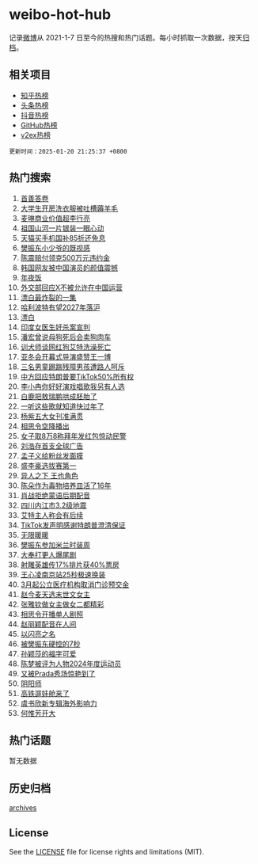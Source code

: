 # weibo-hot-hub

记录[微博](https://www.weibo.com)从 2021-1-7 日至今的热搜和热门话题。每小时抓取一次数据，按天[归档](archives)。

## 相关项目

- [知乎热榜](https://github.com/snaildev/zhihu-hot-hub)
- [头条热榜](https://github.com/snaildev/toutiao-hot-hub)
- [抖音热榜](https://github.com/snaildev/douyin-hot-hub)
- [GitHub热榜](https://github.com/snaildev/github-hot-hub)
- [v2ex热榜](https://github.com/snaildev/v2ex-hot-hub)


`更新时间：2025-01-20 21:25:37 +0800`

## 热门搜索

1. [首善答卷](https://m.weibo.cn/search?containerid=100103type%3D1%26t%3D10%26q%3D%23%E9%A6%96%E5%96%84%E7%AD%94%E5%8D%B7%23&stream_entry_id=51&isnewpage=1&extparam=seat%3D1%26stream_entry_id%3D51%26q%3D%2523%25E9%25A6%2596%25E5%2596%2584%25E7%25AD%2594%25E5%258D%25B7%2523%26dgr%3D0%26pos%3D0%26cate%3D10103%26c_type%3D51%26filter_type%3Drealtimehot%26display_time%3D1737379536%26pre_seqid%3D17373795364170116543927)
1. [大学生开房洗衣服被吐槽薅羊毛](https://m.weibo.cn/search?containerid=100103type%3D1%26t%3D10%26q%3D%23%E5%A4%A7%E5%AD%A6%E7%94%9F%E5%BC%80%E6%88%BF%E6%B4%97%E8%A1%A3%E6%9C%8D%E8%A2%AB%E5%90%90%E6%A7%BD%E8%96%85%E7%BE%8A%E6%AF%9B%23&stream_entry_id=31&isnewpage=1&extparam=seat%3D1%26stream_entry_id%3D31%26flag%3D2%26lcate%3D5001%26filter_type%3Drealtimehot%26c_type%3D31%26q%3D%2523%25E5%25A4%25A7%25E5%25AD%25A6%25E7%2594%259F%25E5%25BC%2580%25E6%2588%25BF%25E6%25B4%2597%25E8%25A1%25A3%25E6%259C%258D%25E8%25A2%25AB%25E5%2590%2590%25E6%25A7%25BD%25E8%2596%2585%25E7%25BE%258A%25E6%25AF%259B%2523%26band_rank%3D1%26cate%3D5001%26pos%3D0%26realpos%3D1%26dgr%3D0%26display_time%3D1737379536%26pre_seqid%3D17373795364170116543927)
1. [麦琳商业价值超李行亮](https://m.weibo.cn/search?containerid=100103type%3D1%26t%3D10%26q%3D%E9%BA%A6%E7%90%B3%E5%95%86%E4%B8%9A%E4%BB%B7%E5%80%BC%E8%B6%85%E6%9D%8E%E8%A1%8C%E4%BA%AE&stream_entry_id=31&isnewpage=1&extparam=seat%3D1%26stream_entry_id%3D31%26flag%3D1%26lcate%3D5001%26filter_type%3Drealtimehot%26c_type%3D31%26q%3D%25E9%25BA%25A6%25E7%2590%25B3%25E5%2595%2586%25E4%25B8%259A%25E4%25BB%25B7%25E5%2580%25BC%25E8%25B6%2585%25E6%259D%258E%25E8%25A1%258C%25E4%25BA%25AE%26band_rank%3D2%26cate%3D5001%26pos%3D1%26realpos%3D2%26dgr%3D0%26display_time%3D1737379536%26pre_seqid%3D17373795364170116543927)
1. [祖国山河一片银装一眼心动](https://m.weibo.cn/search?containerid=100103type%3D1%26t%3D10%26q%3D%23%E7%A5%96%E5%9B%BD%E5%B1%B1%E6%B2%B3%E4%B8%80%E7%89%87%E9%93%B6%E8%A3%85%E4%B8%80%E7%9C%BC%E5%BF%83%E5%8A%A8%23&stream_entry_id=31&isnewpage=1&extparam=seat%3D1%26stream_entry_id%3D31%26flag%3D0%26lcate%3D5001%26filter_type%3Drealtimehot%26c_type%3D31%26q%3D%2523%25E7%25A5%2596%25E5%259B%25BD%25E5%25B1%25B1%25E6%25B2%25B3%25E4%25B8%2580%25E7%2589%2587%25E9%2593%25B6%25E8%25A3%2585%25E4%25B8%2580%25E7%259C%25BC%25E5%25BF%2583%25E5%258A%25A8%2523%26band_rank%3D3%26cate%3D5001%26pos%3D2%26realpos%3D3%26dgr%3D0%26display_time%3D1737379536%26pre_seqid%3D17373795364170116543927)
1. [天猫买手机国补85折还免息](https://m.weibo.cn/search?containerid=100103type%3D1%26t%3D10%26q%3D%23%E5%A4%A9%E7%8C%AB%E4%B9%B0%E6%89%8B%E6%9C%BA%E5%9B%BD%E8%A1%A585%E6%8A%98%E8%BF%98%E5%85%8D%E6%81%AF%23&stream_entry_id=31&isnewpage=1&extparam=seat%3D1%26stream_entry_id%3D31%26lcate%3D5001%26is_ad_pos%3D1%26filter_type%3Drealtimehot%26adid%3D273248%26c_type%3D31%26q%3D%2523%25E5%25A4%25A9%25E7%258C%25AB%25E4%25B9%25B0%25E6%2589%258B%25E6%259C%25BA%25E5%259B%25BD%25E8%25A1%25A585%25E6%258A%2598%25E8%25BF%2598%25E5%2585%258D%25E6%2581%25AF%2523%26band_rank%3D4%26pos%3D3%26cate%3D5001%26dgr%3D0%26topic_ad%3D1%26display_time%3D1737379536%26pre_seqid%3D17373795364170116543927)
1. [樊振东小少爷的既视感](https://m.weibo.cn/search?containerid=100103type%3D1%26t%3D10%26q%3D%E6%A8%8A%E6%8C%AF%E4%B8%9C%E5%B0%8F%E5%B0%91%E7%88%B7%E7%9A%84%E6%97%A2%E8%A7%86%E6%84%9F&stream_entry_id=31&isnewpage=1&extparam=seat%3D1%26stream_entry_id%3D31%26flag%3D1%26lcate%3D5001%26filter_type%3Drealtimehot%26c_type%3D31%26q%3D%25E6%25A8%258A%25E6%258C%25AF%25E4%25B8%259C%25E5%25B0%258F%25E5%25B0%2591%25E7%2588%25B7%25E7%259A%2584%25E6%2597%25A2%25E8%25A7%2586%25E6%2584%259F%26band_rank%3D4%26cate%3D5001%26pos%3D4%26realpos%3D4%26dgr%3D0%26display_time%3D1737379536%26pre_seqid%3D17373795364170116543927)
1. [陈震赔付领克500万元违约金](https://m.weibo.cn/search?containerid=100103type%3D1%26t%3D10%26q%3D%23%E9%99%88%E9%9C%87%E8%B5%94%E4%BB%98%E9%A2%86%E5%85%8B500%E4%B8%87%E5%85%83%E8%BF%9D%E7%BA%A6%E9%87%91%23&stream_entry_id=31&isnewpage=1&extparam=seat%3D1%26stream_entry_id%3D31%26flag%3D0%26lcate%3D5001%26filter_type%3Drealtimehot%26c_type%3D31%26q%3D%2523%25E9%2599%2588%25E9%259C%2587%25E8%25B5%2594%25E4%25BB%2598%25E9%25A2%2586%25E5%2585%258B500%25E4%25B8%2587%25E5%2585%2583%25E8%25BF%259D%25E7%25BA%25A6%25E9%2587%2591%2523%26band_rank%3D5%26cate%3D5001%26pos%3D5%26realpos%3D5%26dgr%3D0%26display_time%3D1737379536%26pre_seqid%3D17373795364170116543927)
1. [韩国网友被中国演员的颜值震撼](https://m.weibo.cn/search?containerid=100103type%3D1%26t%3D10%26q%3D%E9%9F%A9%E5%9B%BD%E7%BD%91%E5%8F%8B%E8%A2%AB%E4%B8%AD%E5%9B%BD%E6%BC%94%E5%91%98%E7%9A%84%E9%A2%9C%E5%80%BC%E9%9C%87%E6%92%BC&stream_entry_id=31&isnewpage=1&extparam=seat%3D1%26stream_entry_id%3D31%26flag%3D2%26lcate%3D5001%26filter_type%3Drealtimehot%26c_type%3D31%26q%3D%25E9%259F%25A9%25E5%259B%25BD%25E7%25BD%2591%25E5%258F%258B%25E8%25A2%25AB%25E4%25B8%25AD%25E5%259B%25BD%25E6%25BC%2594%25E5%2591%2598%25E7%259A%2584%25E9%25A2%259C%25E5%2580%25BC%25E9%259C%2587%25E6%2592%25BC%26band_rank%3D6%26cate%3D5001%26pos%3D6%26realpos%3D6%26dgr%3D0%26display_time%3D1737379536%26pre_seqid%3D17373795364170116543927)
1. [年夜饭](https://m.weibo.cn/search?containerid=100103type%3D1%26t%3D10%26q%3D%23%E5%B9%B4%E5%A4%9C%E9%A5%AD%23&stream_entry_id=31&isnewpage=1&extparam=seat%3D1%26stream_entry_id%3D31%26lcate%3D5001%26is_ad_pos%3D1%26filter_type%3Drealtimehot%26adid%3D273047%26c_type%3D31%26q%3D%2523%25E5%25B9%25B4%25E5%25A4%259C%25E9%25A5%25AD%2523%26band_rank%3D7%26pos%3D7%26cate%3D5001%26dgr%3D0%26topic_ad%3D1%26display_time%3D1737379536%26pre_seqid%3D17373795364170116543927)
1. [外交部回应X不被允许在中国运营](https://m.weibo.cn/search?containerid=100103type%3D1%26t%3D10%26q%3D%23%E5%A4%96%E4%BA%A4%E9%83%A8%E5%9B%9E%E5%BA%94X%E4%B8%8D%E8%A2%AB%E5%85%81%E8%AE%B8%E5%9C%A8%E4%B8%AD%E5%9B%BD%E8%BF%90%E8%90%A5%23&stream_entry_id=31&isnewpage=1&extparam=seat%3D1%26stream_entry_id%3D31%26flag%3D0%26lcate%3D5001%26filter_type%3Drealtimehot%26c_type%3D31%26q%3D%2523%25E5%25A4%2596%25E4%25BA%25A4%25E9%2583%25A8%25E5%259B%259E%25E5%25BA%2594X%25E4%25B8%258D%25E8%25A2%25AB%25E5%2585%2581%25E8%25AE%25B8%25E5%259C%25A8%25E4%25B8%25AD%25E5%259B%25BD%25E8%25BF%2590%25E8%2590%25A5%2523%26band_rank%3D7%26cate%3D5001%26pos%3D8%26realpos%3D7%26dgr%3D0%26display_time%3D1737379536%26pre_seqid%3D17373795364170116543927)
1. [漂白最炸裂的一集](https://m.weibo.cn/search?containerid=100103type%3D1%26t%3D10%26q%3D%E6%BC%82%E7%99%BD%E6%9C%80%E7%82%B8%E8%A3%82%E7%9A%84%E4%B8%80%E9%9B%86&stream_entry_id=31&isnewpage=1&extparam=seat%3D1%26stream_entry_id%3D31%26flag%3D0%26lcate%3D5001%26filter_type%3Drealtimehot%26c_type%3D31%26q%3D%25E6%25BC%2582%25E7%2599%25BD%25E6%259C%2580%25E7%2582%25B8%25E8%25A3%2582%25E7%259A%2584%25E4%25B8%2580%25E9%259B%2586%26band_rank%3D8%26cate%3D5001%26pos%3D9%26realpos%3D8%26dgr%3D0%26display_time%3D1737379536%26pre_seqid%3D17373795364170116543927)
1. [哈利波特有望2027年落沪](https://m.weibo.cn/search?containerid=100103type%3D1%26t%3D10%26q%3D%23%E5%93%88%E5%88%A9%E6%B3%A2%E7%89%B9%E6%9C%89%E6%9C%9B2027%E5%B9%B4%E8%90%BD%E6%B2%AA%23&stream_entry_id=31&isnewpage=1&extparam=seat%3D1%26stream_entry_id%3D31%26flag%3D0%26lcate%3D5001%26filter_type%3Drealtimehot%26c_type%3D31%26q%3D%2523%25E5%2593%2588%25E5%2588%25A9%25E6%25B3%25A2%25E7%2589%25B9%25E6%259C%2589%25E6%259C%259B2027%25E5%25B9%25B4%25E8%2590%25BD%25E6%25B2%25AA%2523%26band_rank%3D9%26cate%3D5001%26pos%3D10%26realpos%3D9%26dgr%3D0%26display_time%3D1737379536%26pre_seqid%3D17373795364170116543927)
1. [漂白](https://m.weibo.cn/search?containerid=100103type%3D1%26t%3D10%26q%3D%E6%BC%82%E7%99%BD&stream_entry_id=31&isnewpage=1&extparam=seat%3D1%26stream_entry_id%3D31%26flag%3D0%26lcate%3D5001%26filter_type%3Drealtimehot%26c_type%3D31%26q%3D%25E6%25BC%2582%25E7%2599%25BD%26band_rank%3D10%26cate%3D5001%26pos%3D11%26realpos%3D10%26dgr%3D0%26display_time%3D1737379536%26pre_seqid%3D17373795364170116543927)
1. [印度女医生奸杀案宣判](https://m.weibo.cn/search?containerid=100103type%3D1%26t%3D10%26q%3D%23%E5%8D%B0%E5%BA%A6%E5%A5%B3%E5%8C%BB%E7%94%9F%E5%A5%B8%E6%9D%80%E6%A1%88%E5%AE%A3%E5%88%A4%23&stream_entry_id=31&isnewpage=1&extparam=seat%3D1%26stream_entry_id%3D31%26flag%3D1%26lcate%3D5001%26filter_type%3Drealtimehot%26c_type%3D31%26q%3D%2523%25E5%258D%25B0%25E5%25BA%25A6%25E5%25A5%25B3%25E5%258C%25BB%25E7%2594%259F%25E5%25A5%25B8%25E6%259D%2580%25E6%25A1%2588%25E5%25AE%25A3%25E5%2588%25A4%2523%26band_rank%3D11%26cate%3D5001%26pos%3D12%26realpos%3D11%26dgr%3D0%26display_time%3D1737379536%26pre_seqid%3D17373795364170116543927)
1. [潘宏曾说母狗死后会卖狗肉车](https://m.weibo.cn/search?containerid=100103type%3D1%26t%3D10%26q%3D%23%E6%BD%98%E5%AE%8F%E6%9B%BE%E8%AF%B4%E6%AF%8D%E7%8B%97%E6%AD%BB%E5%90%8E%E4%BC%9A%E5%8D%96%E7%8B%97%E8%82%89%E8%BD%A6%23&stream_entry_id=31&isnewpage=1&extparam=seat%3D1%26stream_entry_id%3D31%26flag%3D2%26lcate%3D5001%26filter_type%3Drealtimehot%26c_type%3D31%26q%3D%2523%25E6%25BD%2598%25E5%25AE%258F%25E6%259B%25BE%25E8%25AF%25B4%25E6%25AF%258D%25E7%258B%2597%25E6%25AD%25BB%25E5%2590%258E%25E4%25BC%259A%25E5%258D%2596%25E7%258B%2597%25E8%2582%2589%25E8%25BD%25A6%2523%26band_rank%3D12%26cate%3D5001%26pos%3D13%26realpos%3D12%26dgr%3D0%26display_time%3D1737379536%26pre_seqid%3D17373795364170116543927)
1. [训犬师谈网红狗艾特洗澡死亡](https://m.weibo.cn/search?containerid=100103type%3D1%26t%3D10%26q%3D%23%E8%AE%AD%E7%8A%AC%E5%B8%88%E8%B0%88%E7%BD%91%E7%BA%A2%E7%8B%97%E8%89%BE%E7%89%B9%E6%B4%97%E6%BE%A1%E6%AD%BB%E4%BA%A1%23&stream_entry_id=31&isnewpage=1&extparam=seat%3D1%26stream_entry_id%3D31%26flag%3D2%26lcate%3D5001%26filter_type%3Drealtimehot%26c_type%3D31%26q%3D%2523%25E8%25AE%25AD%25E7%258A%25AC%25E5%25B8%2588%25E8%25B0%2588%25E7%25BD%2591%25E7%25BA%25A2%25E7%258B%2597%25E8%2589%25BE%25E7%2589%25B9%25E6%25B4%2597%25E6%25BE%25A1%25E6%25AD%25BB%25E4%25BA%25A1%2523%26band_rank%3D13%26cate%3D5001%26pos%3D14%26realpos%3D13%26dgr%3D0%26display_time%3D1737379536%26pre_seqid%3D17373795364170116543927)
1. [亚冬会开幕式导演盛赞王一博](https://m.weibo.cn/search?containerid=100103type%3D1%26t%3D10%26q%3D%23%E4%BA%9A%E5%86%AC%E4%BC%9A%E5%BC%80%E5%B9%95%E5%BC%8F%E5%AF%BC%E6%BC%94%E7%9B%9B%E8%B5%9E%E7%8E%8B%E4%B8%80%E5%8D%9A%23&stream_entry_id=31&isnewpage=1&extparam=seat%3D1%26stream_entry_id%3D31%26flag%3D1%26lcate%3D5001%26filter_type%3Drealtimehot%26c_type%3D31%26q%3D%2523%25E4%25BA%259A%25E5%2586%25AC%25E4%25BC%259A%25E5%25BC%2580%25E5%25B9%2595%25E5%25BC%258F%25E5%25AF%25BC%25E6%25BC%2594%25E7%259B%259B%25E8%25B5%259E%25E7%258E%258B%25E4%25B8%2580%25E5%258D%259A%2523%26band_rank%3D14%26cate%3D5001%26pos%3D15%26realpos%3D14%26dgr%3D0%26display_time%3D1737379536%26pre_seqid%3D17373795364170116543927)
1. [三名男童踢踹残障男孩遭路人呵斥](https://m.weibo.cn/search?containerid=100103type%3D1%26t%3D10%26q%3D%23%E4%B8%89%E5%90%8D%E7%94%B7%E7%AB%A5%E8%B8%A2%E8%B8%B9%E6%AE%8B%E9%9A%9C%E7%94%B7%E5%AD%A9%E9%81%AD%E8%B7%AF%E4%BA%BA%E5%91%B5%E6%96%A5%23&stream_entry_id=31&isnewpage=1&extparam=seat%3D1%26stream_entry_id%3D31%26flag%3D1%26lcate%3D5001%26filter_type%3Drealtimehot%26c_type%3D31%26q%3D%2523%25E4%25B8%2589%25E5%2590%258D%25E7%2594%25B7%25E7%25AB%25A5%25E8%25B8%25A2%25E8%25B8%25B9%25E6%25AE%258B%25E9%259A%259C%25E7%2594%25B7%25E5%25AD%25A9%25E9%2581%25AD%25E8%25B7%25AF%25E4%25BA%25BA%25E5%2591%25B5%25E6%2596%25A5%2523%26band_rank%3D15%26cate%3D5001%26pos%3D16%26realpos%3D15%26dgr%3D0%26display_time%3D1737379536%26pre_seqid%3D17373795364170116543927)
1. [中方回应特朗普要TikTok50%所有权](https://m.weibo.cn/search?containerid=100103type%3D1%26t%3D10%26q%3D%23%E4%B8%AD%E6%96%B9%E5%9B%9E%E5%BA%94%E7%89%B9%E6%9C%97%E6%99%AE%E8%A6%81TikTok50%25%E6%89%80%E6%9C%89%E6%9D%83%23&stream_entry_id=31&isnewpage=1&extparam=seat%3D1%26stream_entry_id%3D31%26flag%3D0%26lcate%3D5001%26filter_type%3Drealtimehot%26c_type%3D31%26q%3D%2523%25E4%25B8%25AD%25E6%2596%25B9%25E5%259B%259E%25E5%25BA%2594%25E7%2589%25B9%25E6%259C%2597%25E6%2599%25AE%25E8%25A6%2581TikTok50%2525%25E6%2589%2580%25E6%259C%2589%25E6%259D%2583%2523%26band_rank%3D16%26cate%3D5001%26pos%3D17%26realpos%3D16%26dgr%3D0%26display_time%3D1737379536%26pre_seqid%3D17373795364170116543927)
1. [李小冉你好好演戏唱歌我另有人选](https://m.weibo.cn/search?containerid=100103type%3D1%26t%3D10%26q%3D%E6%9D%8E%E5%B0%8F%E5%86%89%E4%BD%A0%E5%A5%BD%E5%A5%BD%E6%BC%94%E6%88%8F%E5%94%B1%E6%AD%8C%E6%88%91%E5%8F%A6%E6%9C%89%E4%BA%BA%E9%80%89&stream_entry_id=31&isnewpage=1&extparam=seat%3D1%26stream_entry_id%3D31%26flag%3D0%26lcate%3D5001%26filter_type%3Drealtimehot%26c_type%3D31%26q%3D%25E6%259D%258E%25E5%25B0%258F%25E5%2586%2589%25E4%25BD%25A0%25E5%25A5%25BD%25E5%25A5%25BD%25E6%25BC%2594%25E6%2588%258F%25E5%2594%25B1%25E6%25AD%258C%25E6%2588%2591%25E5%258F%25A6%25E6%259C%2589%25E4%25BA%25BA%25E9%2580%2589%26band_rank%3D17%26cate%3D5001%26pos%3D18%26realpos%3D17%26dgr%3D0%26display_time%3D1737379536%26pre_seqid%3D17373795364170116543927)
1. [白鹿把敖瑞鹏哄成胚胎了](https://m.weibo.cn/search?containerid=100103type%3D1%26t%3D10%26q%3D%23%E7%99%BD%E9%B9%BF%E6%8A%8A%E6%95%96%E7%91%9E%E9%B9%8F%E5%93%84%E6%88%90%E8%83%9A%E8%83%8E%E4%BA%86%23&stream_entry_id=31&isnewpage=1&extparam=seat%3D1%26stream_entry_id%3D31%26flag%3D0%26lcate%3D5001%26filter_type%3Drealtimehot%26c_type%3D31%26q%3D%2523%25E7%2599%25BD%25E9%25B9%25BF%25E6%258A%258A%25E6%2595%2596%25E7%2591%259E%25E9%25B9%258F%25E5%2593%2584%25E6%2588%2590%25E8%2583%259A%25E8%2583%258E%25E4%25BA%2586%2523%26band_rank%3D18%26cate%3D5001%26pos%3D19%26realpos%3D18%26dgr%3D0%26display_time%3D1737379536%26pre_seqid%3D17373795364170116543927)
1. [一听这些歌就知道快过年了](https://m.weibo.cn/search?containerid=100103type%3D1%26t%3D10%26q%3D%23%E4%B8%80%E5%90%AC%E8%BF%99%E4%BA%9B%E6%AD%8C%E5%B0%B1%E7%9F%A5%E9%81%93%E5%BF%AB%E8%BF%87%E5%B9%B4%E4%BA%86%23&stream_entry_id=31&isnewpage=1&extparam=seat%3D1%26stream_entry_id%3D31%26flag%3D1%26lcate%3D5001%26filter_type%3Drealtimehot%26c_type%3D31%26q%3D%2523%25E4%25B8%2580%25E5%2590%25AC%25E8%25BF%2599%25E4%25BA%259B%25E6%25AD%258C%25E5%25B0%25B1%25E7%259F%25A5%25E9%2581%2593%25E5%25BF%25AB%25E8%25BF%2587%25E5%25B9%25B4%25E4%25BA%2586%2523%26band_rank%3D19%26cate%3D5001%26pos%3D20%26realpos%3D19%26dgr%3D0%26display_time%3D1737379536%26pre_seqid%3D17373795364170116543927)
1. [杨紫五大女刊准满贯](https://m.weibo.cn/search?containerid=100103type%3D1%26t%3D10%26q%3D%23%E6%9D%A8%E7%B4%AB%E4%BA%94%E5%A4%A7%E5%A5%B3%E5%88%8A%E5%87%86%E6%BB%A1%E8%B4%AF%23&stream_entry_id=31&isnewpage=1&extparam=seat%3D1%26stream_entry_id%3D31%26flag%3D1%26lcate%3D5001%26filter_type%3Drealtimehot%26c_type%3D31%26q%3D%2523%25E6%259D%25A8%25E7%25B4%25AB%25E4%25BA%2594%25E5%25A4%25A7%25E5%25A5%25B3%25E5%2588%258A%25E5%2587%2586%25E6%25BB%25A1%25E8%25B4%25AF%2523%26band_rank%3D20%26cate%3D5001%26pos%3D21%26realpos%3D20%26dgr%3D0%26display_time%3D1737379536%26pre_seqid%3D17373795364170116543927)
1. [相思令空降播出](https://m.weibo.cn/search?containerid=100103type%3D1%26t%3D10%26q%3D%23%E7%9B%B8%E6%80%9D%E4%BB%A4%E7%A9%BA%E9%99%8D%E6%92%AD%E5%87%BA%23&stream_entry_id=31&isnewpage=1&extparam=seat%3D1%26stream_entry_id%3D31%26flag%3D2%26lcate%3D5001%26filter_type%3Drealtimehot%26c_type%3D31%26q%3D%2523%25E7%259B%25B8%25E6%2580%259D%25E4%25BB%25A4%25E7%25A9%25BA%25E9%2599%258D%25E6%2592%25AD%25E5%2587%25BA%2523%26band_rank%3D21%26cate%3D5001%26pos%3D22%26realpos%3D21%26dgr%3D0%26display_time%3D1737379536%26pre_seqid%3D17373795364170116543927)
1. [女子取8万8称拜年发红包惊动民警](https://m.weibo.cn/search?containerid=100103type%3D1%26t%3D10%26q%3D%23%E5%A5%B3%E5%AD%90%E5%8F%968%E4%B8%878%E7%A7%B0%E6%8B%9C%E5%B9%B4%E5%8F%91%E7%BA%A2%E5%8C%85%E6%83%8A%E5%8A%A8%E6%B0%91%E8%AD%A6%23&stream_entry_id=31&isnewpage=1&extparam=seat%3D1%26stream_entry_id%3D31%26flag%3D0%26lcate%3D5001%26filter_type%3Drealtimehot%26c_type%3D31%26q%3D%2523%25E5%25A5%25B3%25E5%25AD%2590%25E5%258F%25968%25E4%25B8%25878%25E7%25A7%25B0%25E6%258B%259C%25E5%25B9%25B4%25E5%258F%2591%25E7%25BA%25A2%25E5%258C%2585%25E6%2583%258A%25E5%258A%25A8%25E6%25B0%2591%25E8%25AD%25A6%2523%26band_rank%3D22%26cate%3D5001%26pos%3D23%26realpos%3D22%26dgr%3D0%26display_time%3D1737379536%26pre_seqid%3D17373795364170116543927)
1. [刘浩存首支全球广告](https://m.weibo.cn/search?containerid=100103type%3D1%26t%3D10%26q%3D%23%E5%88%98%E6%B5%A9%E5%AD%98%E9%A6%96%E6%94%AF%E5%85%A8%E7%90%83%E5%B9%BF%E5%91%8A%23&stream_entry_id=31&isnewpage=1&extparam=seat%3D1%26stream_entry_id%3D31%26flag%3D1%26lcate%3D5001%26filter_type%3Drealtimehot%26c_type%3D31%26q%3D%2523%25E5%2588%2598%25E6%25B5%25A9%25E5%25AD%2598%25E9%25A6%2596%25E6%2594%25AF%25E5%2585%25A8%25E7%2590%2583%25E5%25B9%25BF%25E5%2591%258A%2523%26band_rank%3D23%26cate%3D5001%26pos%3D24%26realpos%3D23%26dgr%3D0%26display_time%3D1737379536%26pre_seqid%3D17373795364170116543927)
1. [孟子义给粉丝发面膜](https://m.weibo.cn/search?containerid=100103type%3D1%26t%3D10%26q%3D%23%E5%AD%9F%E5%AD%90%E4%B9%89%E7%BB%99%E7%B2%89%E4%B8%9D%E5%8F%91%E9%9D%A2%E8%86%9C%23&stream_entry_id=31&isnewpage=1&extparam=seat%3D1%26stream_entry_id%3D31%26flag%3D1%26lcate%3D5001%26filter_type%3Drealtimehot%26c_type%3D31%26q%3D%2523%25E5%25AD%259F%25E5%25AD%2590%25E4%25B9%2589%25E7%25BB%2599%25E7%25B2%2589%25E4%25B8%259D%25E5%258F%2591%25E9%259D%25A2%25E8%2586%259C%2523%26band_rank%3D24%26cate%3D5001%26pos%3D25%26realpos%3D24%26dgr%3D0%26display_time%3D1737379536%26pre_seqid%3D17373795364170116543927)
1. [盛李豪选拔赛第一](https://m.weibo.cn/search?containerid=100103type%3D1%26t%3D10%26q%3D%E7%9B%9B%E6%9D%8E%E8%B1%AA%E9%80%89%E6%8B%94%E8%B5%9B%E7%AC%AC%E4%B8%80&stream_entry_id=31&isnewpage=1&extparam=seat%3D1%26stream_entry_id%3D31%26flag%3D1%26lcate%3D5001%26filter_type%3Drealtimehot%26c_type%3D31%26q%3D%25E7%259B%259B%25E6%259D%258E%25E8%25B1%25AA%25E9%2580%2589%25E6%258B%2594%25E8%25B5%259B%25E7%25AC%25AC%25E4%25B8%2580%26band_rank%3D25%26cate%3D5001%26pos%3D26%26realpos%3D25%26dgr%3D0%26display_time%3D1737379536%26pre_seqid%3D17373795364170116543927)
1. [异人之下 王也角色](https://m.weibo.cn/search?containerid=100103type%3D1%26t%3D10%26q%3D%E5%BC%82%E4%BA%BA%E4%B9%8B%E4%B8%8B+%E7%8E%8B%E4%B9%9F%E8%A7%92%E8%89%B2&stream_entry_id=31&isnewpage=1&extparam=seat%3D1%26stream_entry_id%3D31%26flag%3D1%26lcate%3D5001%26filter_type%3Drealtimehot%26c_type%3D31%26q%3D%25E5%25BC%2582%25E4%25BA%25BA%25E4%25B9%258B%25E4%25B8%258B%2520%25E7%258E%258B%25E4%25B9%259F%25E8%25A7%2592%25E8%2589%25B2%26band_rank%3D26%26cate%3D5001%26pos%3D27%26realpos%3D26%26dgr%3D0%26display_time%3D1737379536%26pre_seqid%3D17373795364170116543927)
1. [陈朵作为毒物培养皿活了16年](https://m.weibo.cn/search?containerid=100103type%3D1%26t%3D10%26q%3D%E9%99%88%E6%9C%B5%E4%BD%9C%E4%B8%BA%E6%AF%92%E7%89%A9%E5%9F%B9%E5%85%BB%E7%9A%BF%E6%B4%BB%E4%BA%8616%E5%B9%B4&stream_entry_id=31&isnewpage=1&extparam=seat%3D1%26stream_entry_id%3D31%26flag%3D1%26lcate%3D5001%26filter_type%3Drealtimehot%26c_type%3D31%26q%3D%25E9%2599%2588%25E6%259C%25B5%25E4%25BD%259C%25E4%25B8%25BA%25E6%25AF%2592%25E7%2589%25A9%25E5%259F%25B9%25E5%2585%25BB%25E7%259A%25BF%25E6%25B4%25BB%25E4%25BA%258616%25E5%25B9%25B4%26band_rank%3D27%26cate%3D5001%26pos%3D28%26realpos%3D27%26dgr%3D0%26display_time%3D1737379536%26pre_seqid%3D17373795364170116543927)
1. [肖战拒绝蒙语后期配音](https://m.weibo.cn/search?containerid=100103type%3D1%26t%3D10%26q%3D%23%E8%82%96%E6%88%98%E6%8B%92%E7%BB%9D%E8%92%99%E8%AF%AD%E5%90%8E%E6%9C%9F%E9%85%8D%E9%9F%B3%23&stream_entry_id=31&isnewpage=1&extparam=seat%3D1%26stream_entry_id%3D31%26flag%3D1%26lcate%3D5001%26filter_type%3Drealtimehot%26c_type%3D31%26q%3D%2523%25E8%2582%2596%25E6%2588%2598%25E6%258B%2592%25E7%25BB%259D%25E8%2592%2599%25E8%25AF%25AD%25E5%2590%258E%25E6%259C%259F%25E9%2585%258D%25E9%259F%25B3%2523%26band_rank%3D28%26cate%3D5001%26pos%3D29%26realpos%3D28%26dgr%3D0%26display_time%3D1737379536%26pre_seqid%3D17373795364170116543927)
1. [四川内江市3.2级地震](https://m.weibo.cn/search?containerid=100103type%3D1%26t%3D10%26q%3D%23%E5%9B%9B%E5%B7%9D%E5%86%85%E6%B1%9F%E5%B8%823.2%E7%BA%A7%E5%9C%B0%E9%9C%87%23&stream_entry_id=31&isnewpage=1&extparam=seat%3D1%26stream_entry_id%3D31%26flag%3D0%26lcate%3D5001%26filter_type%3Drealtimehot%26c_type%3D31%26q%3D%2523%25E5%259B%259B%25E5%25B7%259D%25E5%2586%2585%25E6%25B1%259F%25E5%25B8%25823.2%25E7%25BA%25A7%25E5%259C%25B0%25E9%259C%2587%2523%26band_rank%3D29%26cate%3D5001%26pos%3D30%26realpos%3D29%26dgr%3D0%26display_time%3D1737379536%26pre_seqid%3D17373795364170116543927)
1. [艾特主人称会有后续](https://m.weibo.cn/search?containerid=100103type%3D1%26t%3D10%26q%3D%23%E8%89%BE%E7%89%B9%E4%B8%BB%E4%BA%BA%E7%A7%B0%E4%BC%9A%E6%9C%89%E5%90%8E%E7%BB%AD%23&stream_entry_id=31&isnewpage=1&extparam=seat%3D1%26stream_entry_id%3D31%26flag%3D1%26lcate%3D5001%26filter_type%3Drealtimehot%26c_type%3D31%26q%3D%2523%25E8%2589%25BE%25E7%2589%25B9%25E4%25B8%25BB%25E4%25BA%25BA%25E7%25A7%25B0%25E4%25BC%259A%25E6%259C%2589%25E5%2590%258E%25E7%25BB%25AD%2523%26band_rank%3D30%26cate%3D5001%26pos%3D31%26realpos%3D30%26dgr%3D0%26display_time%3D1737379536%26pre_seqid%3D17373795364170116543927)
1. [TikTok发声明感谢特朗普澄清保证](https://m.weibo.cn/search?containerid=100103type%3D1%26t%3D10%26q%3D%23TikTok%E5%8F%91%E5%A3%B0%E6%98%8E%E6%84%9F%E8%B0%A2%E7%89%B9%E6%9C%97%E6%99%AE%E6%BE%84%E6%B8%85%E4%BF%9D%E8%AF%81%23&stream_entry_id=31&isnewpage=1&extparam=seat%3D1%26stream_entry_id%3D31%26flag%3D0%26lcate%3D5001%26filter_type%3Drealtimehot%26c_type%3D31%26q%3D%2523TikTok%25E5%258F%2591%25E5%25A3%25B0%25E6%2598%258E%25E6%2584%259F%25E8%25B0%25A2%25E7%2589%25B9%25E6%259C%2597%25E6%2599%25AE%25E6%25BE%2584%25E6%25B8%2585%25E4%25BF%259D%25E8%25AF%2581%2523%26band_rank%3D31%26cate%3D5001%26pos%3D32%26realpos%3D31%26dgr%3D0%26display_time%3D1737379536%26pre_seqid%3D17373795364170116543927)
1. [无限暖暖](https://m.weibo.cn/search?containerid=100103type%3D1%26t%3D10%26q%3D%E6%97%A0%E9%99%90%E6%9A%96%E6%9A%96&stream_entry_id=31&isnewpage=1&extparam=seat%3D1%26stream_entry_id%3D31%26flag%3D0%26lcate%3D5001%26filter_type%3Drealtimehot%26c_type%3D31%26q%3D%25E6%2597%25A0%25E9%2599%2590%25E6%259A%2596%25E6%259A%2596%26band_rank%3D32%26cate%3D5001%26pos%3D33%26realpos%3D32%26dgr%3D0%26display_time%3D1737379536%26pre_seqid%3D17373795364170116543927)
1. [樊振东参加米兰时装周](https://m.weibo.cn/search?containerid=100103type%3D1%26t%3D10%26q%3D%23%E6%A8%8A%E6%8C%AF%E4%B8%9C%E5%8F%82%E5%8A%A0%E7%B1%B3%E5%85%B0%E6%97%B6%E8%A3%85%E5%91%A8%23&stream_entry_id=31&isnewpage=1&extparam=seat%3D1%26stream_entry_id%3D31%26flag%3D1%26lcate%3D5001%26filter_type%3Drealtimehot%26c_type%3D31%26q%3D%2523%25E6%25A8%258A%25E6%258C%25AF%25E4%25B8%259C%25E5%258F%2582%25E5%258A%25A0%25E7%25B1%25B3%25E5%2585%25B0%25E6%2597%25B6%25E8%25A3%2585%25E5%2591%25A8%2523%26band_rank%3D33%26cate%3D5001%26pos%3D34%26realpos%3D33%26dgr%3D0%26display_time%3D1737379536%26pre_seqid%3D17373795364170116543927)
1. [大奉打更人爆尾剧](https://m.weibo.cn/search?containerid=100103type%3D1%26t%3D10%26q%3D%E5%A4%A7%E5%A5%89%E6%89%93%E6%9B%B4%E4%BA%BA%E7%88%86%E5%B0%BE%E5%89%A7&stream_entry_id=31&isnewpage=1&extparam=seat%3D1%26stream_entry_id%3D31%26flag%3D0%26lcate%3D5001%26filter_type%3Drealtimehot%26c_type%3D31%26q%3D%25E5%25A4%25A7%25E5%25A5%2589%25E6%2589%2593%25E6%259B%25B4%25E4%25BA%25BA%25E7%2588%2586%25E5%25B0%25BE%25E5%2589%25A7%26band_rank%3D34%26cate%3D5001%26pos%3D35%26realpos%3D34%26dgr%3D0%26display_time%3D1737379536%26pre_seqid%3D17373795364170116543927)
1. [射雕英雄传17%排片获40%票房](https://m.weibo.cn/search?containerid=100103type%3D1%26t%3D10%26q%3D%23%E5%B0%84%E9%9B%95%E8%8B%B1%E9%9B%84%E4%BC%A017%25%E6%8E%92%E7%89%87%E8%8E%B740%25%E7%A5%A8%E6%88%BF%23&stream_entry_id=31&isnewpage=1&extparam=seat%3D1%26stream_entry_id%3D31%26flag%3D0%26lcate%3D5001%26filter_type%3Drealtimehot%26c_type%3D31%26q%3D%2523%25E5%25B0%2584%25E9%259B%2595%25E8%258B%25B1%25E9%259B%2584%25E4%25BC%25A017%2525%25E6%258E%2592%25E7%2589%2587%25E8%258E%25B740%2525%25E7%25A5%25A8%25E6%2588%25BF%2523%26band_rank%3D35%26cate%3D5001%26pos%3D36%26realpos%3D35%26dgr%3D0%26display_time%3D1737379536%26pre_seqid%3D17373795364170116543927)
1. [王心凌南京站25秒极速换装](https://m.weibo.cn/search?containerid=100103type%3D1%26t%3D10%26q%3D%E7%8E%8B%E5%BF%83%E5%87%8C%E5%8D%97%E4%BA%AC%E7%AB%9925%E7%A7%92%E6%9E%81%E9%80%9F%E6%8D%A2%E8%A3%85&stream_entry_id=31&isnewpage=1&extparam=seat%3D1%26stream_entry_id%3D31%26flag%3D1%26lcate%3D5001%26filter_type%3Drealtimehot%26c_type%3D31%26q%3D%25E7%258E%258B%25E5%25BF%2583%25E5%2587%258C%25E5%258D%2597%25E4%25BA%25AC%25E7%25AB%259925%25E7%25A7%2592%25E6%259E%2581%25E9%2580%259F%25E6%258D%25A2%25E8%25A3%2585%26band_rank%3D36%26cate%3D5001%26pos%3D37%26realpos%3D36%26dgr%3D0%26display_time%3D1737379536%26pre_seqid%3D17373795364170116543927)
1. [3月起公立医疗机构取消门诊预交金](https://m.weibo.cn/search?containerid=100103type%3D1%26t%3D10%26q%3D%233%E6%9C%88%E8%B5%B7%E5%85%AC%E7%AB%8B%E5%8C%BB%E7%96%97%E6%9C%BA%E6%9E%84%E5%8F%96%E6%B6%88%E9%97%A8%E8%AF%8A%E9%A2%84%E4%BA%A4%E9%87%91%23&stream_entry_id=31&isnewpage=1&extparam=seat%3D1%26stream_entry_id%3D31%26flag%3D1%26lcate%3D5001%26filter_type%3Drealtimehot%26c_type%3D31%26q%3D%25233%25E6%259C%2588%25E8%25B5%25B7%25E5%2585%25AC%25E7%25AB%258B%25E5%258C%25BB%25E7%2596%2597%25E6%259C%25BA%25E6%259E%2584%25E5%258F%2596%25E6%25B6%2588%25E9%2597%25A8%25E8%25AF%258A%25E9%25A2%2584%25E4%25BA%25A4%25E9%2587%2591%2523%26band_rank%3D37%26cate%3D5001%26pos%3D38%26realpos%3D37%26dgr%3D0%26display_time%3D1737379536%26pre_seqid%3D17373795364170116543927)
1. [赵今麦天选末世文女主](https://m.weibo.cn/search?containerid=100103type%3D1%26t%3D10%26q%3D%E8%B5%B5%E4%BB%8A%E9%BA%A6%E5%A4%A9%E9%80%89%E6%9C%AB%E4%B8%96%E6%96%87%E5%A5%B3%E4%B8%BB&stream_entry_id=31&isnewpage=1&extparam=seat%3D1%26stream_entry_id%3D31%26flag%3D0%26lcate%3D5001%26filter_type%3Drealtimehot%26c_type%3D31%26q%3D%25E8%25B5%25B5%25E4%25BB%258A%25E9%25BA%25A6%25E5%25A4%25A9%25E9%2580%2589%25E6%259C%25AB%25E4%25B8%2596%25E6%2596%2587%25E5%25A5%25B3%25E4%25B8%25BB%26band_rank%3D38%26cate%3D5001%26pos%3D39%26realpos%3D38%26dgr%3D0%26display_time%3D1737379536%26pre_seqid%3D17373795364170116543927)
1. [张雅钦做女主做女二都精彩](https://m.weibo.cn/search?containerid=100103type%3D1%26t%3D10%26q%3D%E5%BC%A0%E9%9B%85%E9%92%A6%E5%81%9A%E5%A5%B3%E4%B8%BB%E5%81%9A%E5%A5%B3%E4%BA%8C%E9%83%BD%E7%B2%BE%E5%BD%A9&stream_entry_id=31&isnewpage=1&extparam=seat%3D1%26stream_entry_id%3D31%26flag%3D0%26lcate%3D5001%26filter_type%3Drealtimehot%26c_type%3D31%26q%3D%25E5%25BC%25A0%25E9%259B%2585%25E9%2592%25A6%25E5%2581%259A%25E5%25A5%25B3%25E4%25B8%25BB%25E5%2581%259A%25E5%25A5%25B3%25E4%25BA%258C%25E9%2583%25BD%25E7%25B2%25BE%25E5%25BD%25A9%26band_rank%3D39%26cate%3D5001%26pos%3D40%26realpos%3D39%26dgr%3D0%26display_time%3D1737379536%26pre_seqid%3D17373795364170116543927)
1. [相思令开播单人剧照](https://m.weibo.cn/search?containerid=100103type%3D1%26t%3D10%26q%3D%23%E7%9B%B8%E6%80%9D%E4%BB%A4%E5%BC%80%E6%92%AD%E5%8D%95%E4%BA%BA%E5%89%A7%E7%85%A7%23&stream_entry_id=31&isnewpage=1&extparam=seat%3D1%26stream_entry_id%3D31%26flag%3D0%26lcate%3D5001%26filter_type%3Drealtimehot%26c_type%3D31%26q%3D%2523%25E7%259B%25B8%25E6%2580%259D%25E4%25BB%25A4%25E5%25BC%2580%25E6%2592%25AD%25E5%258D%2595%25E4%25BA%25BA%25E5%2589%25A7%25E7%2585%25A7%2523%26band_rank%3D40%26cate%3D5001%26pos%3D41%26realpos%3D40%26dgr%3D0%26display_time%3D1737379536%26pre_seqid%3D17373795364170116543927)
1. [赵丽颖配音在人间](https://m.weibo.cn/search?containerid=100103type%3D1%26t%3D10%26q%3D%23%E8%B5%B5%E4%B8%BD%E9%A2%96%E9%85%8D%E9%9F%B3%E5%9C%A8%E4%BA%BA%E9%97%B4%23&stream_entry_id=31&isnewpage=1&extparam=seat%3D1%26stream_entry_id%3D31%26flag%3D1%26lcate%3D5001%26filter_type%3Drealtimehot%26c_type%3D31%26q%3D%2523%25E8%25B5%25B5%25E4%25B8%25BD%25E9%25A2%2596%25E9%2585%258D%25E9%259F%25B3%25E5%259C%25A8%25E4%25BA%25BA%25E9%2597%25B4%2523%26band_rank%3D41%26cate%3D5001%26pos%3D42%26realpos%3D41%26dgr%3D0%26display_time%3D1737379536%26pre_seqid%3D17373795364170116543927)
1. [以闪亮之名](https://m.weibo.cn/search?containerid=100103type%3D1%26t%3D10%26q%3D%23%E4%BB%A5%E9%97%AA%E4%BA%AE%E4%B9%8B%E5%90%8D%23&stream_entry_id=31&isnewpage=1&extparam=seat%3D1%26stream_entry_id%3D31%26flag%3D1%26lcate%3D5001%26filter_type%3Drealtimehot%26c_type%3D31%26q%3D%2523%25E4%25BB%25A5%25E9%2597%25AA%25E4%25BA%25AE%25E4%25B9%258B%25E5%2590%258D%2523%26band_rank%3D42%26cate%3D5001%26pos%3D43%26realpos%3D42%26dgr%3D0%26display_time%3D1737379536%26pre_seqid%3D17373795364170116543927)
1. [被樊振东硬控的7秒](https://m.weibo.cn/search?containerid=100103type%3D1%26t%3D10%26q%3D%E8%A2%AB%E6%A8%8A%E6%8C%AF%E4%B8%9C%E7%A1%AC%E6%8E%A7%E7%9A%847%E7%A7%92&stream_entry_id=31&isnewpage=1&extparam=seat%3D1%26stream_entry_id%3D31%26flag%3D1%26lcate%3D5001%26filter_type%3Drealtimehot%26c_type%3D31%26q%3D%25E8%25A2%25AB%25E6%25A8%258A%25E6%258C%25AF%25E4%25B8%259C%25E7%25A1%25AC%25E6%258E%25A7%25E7%259A%25847%25E7%25A7%2592%26band_rank%3D43%26cate%3D5001%26pos%3D44%26realpos%3D43%26dgr%3D0%26display_time%3D1737379536%26pre_seqid%3D17373795364170116543927)
1. [孙颖莎的福字可爱](https://m.weibo.cn/search?containerid=100103type%3D1%26t%3D10%26q%3D%23%E5%AD%99%E9%A2%96%E8%8E%8E%E7%9A%84%E7%A6%8F%E5%AD%97%E5%8F%AF%E7%88%B1%23&stream_entry_id=31&isnewpage=1&extparam=seat%3D1%26stream_entry_id%3D31%26flag%3D1%26lcate%3D5001%26filter_type%3Drealtimehot%26c_type%3D31%26q%3D%2523%25E5%25AD%2599%25E9%25A2%2596%25E8%258E%258E%25E7%259A%2584%25E7%25A6%258F%25E5%25AD%2597%25E5%258F%25AF%25E7%2588%25B1%2523%26band_rank%3D44%26cate%3D5001%26pos%3D45%26realpos%3D44%26dgr%3D0%26display_time%3D1737379536%26pre_seqid%3D17373795364170116543927)
1. [陈梦被评为人物2024年度运动员](https://m.weibo.cn/search?containerid=100103type%3D1%26t%3D10%26q%3D%23%E9%99%88%E6%A2%A6%E8%A2%AB%E8%AF%84%E4%B8%BA%E4%BA%BA%E7%89%A92024%E5%B9%B4%E5%BA%A6%E8%BF%90%E5%8A%A8%E5%91%98%23&stream_entry_id=31&isnewpage=1&extparam=seat%3D1%26stream_entry_id%3D31%26flag%3D1%26lcate%3D5001%26filter_type%3Drealtimehot%26c_type%3D31%26q%3D%2523%25E9%2599%2588%25E6%25A2%25A6%25E8%25A2%25AB%25E8%25AF%2584%25E4%25B8%25BA%25E4%25BA%25BA%25E7%2589%25A92024%25E5%25B9%25B4%25E5%25BA%25A6%25E8%25BF%2590%25E5%258A%25A8%25E5%2591%2598%2523%26band_rank%3D45%26cate%3D5001%26pos%3D46%26realpos%3D45%26dgr%3D0%26display_time%3D1737379536%26pre_seqid%3D17373795364170116543927)
1. [又被Prada秀场惊艳到了](https://m.weibo.cn/search?containerid=100103type%3D1%26t%3D10%26q%3D%23%E5%8F%88%E8%A2%ABPrada%E7%A7%80%E5%9C%BA%E6%83%8A%E8%89%B3%E5%88%B0%E4%BA%86%23&stream_entry_id=31&isnewpage=1&extparam=seat%3D1%26stream_entry_id%3D31%26flag%3D1%26lcate%3D5001%26filter_type%3Drealtimehot%26adid%3D273285%26c_type%3D31%26q%3D%2523%25E5%258F%2588%25E8%25A2%25ABPrada%25E7%25A7%2580%25E5%259C%25BA%25E6%2583%258A%25E8%2589%25B3%25E5%2588%25B0%25E4%25BA%2586%2523%26band_rank%3D46%26realpos%3D46%26pos%3D47%26cate%3D5001%26dgr%3D0%26display_time%3D1737379536%26pre_seqid%3D17373795364170116543927)
1. [阴阳师](https://m.weibo.cn/search?containerid=100103type%3D1%26t%3D10%26q%3D%E9%98%B4%E9%98%B3%E5%B8%88&stream_entry_id=31&isnewpage=1&extparam=seat%3D1%26stream_entry_id%3D31%26flag%3D1%26lcate%3D5001%26filter_type%3Drealtimehot%26c_type%3D31%26q%3D%25E9%2598%25B4%25E9%2598%25B3%25E5%25B8%2588%26band_rank%3D47%26cate%3D5001%26pos%3D48%26realpos%3D47%26dgr%3D0%26display_time%3D1737379536%26pre_seqid%3D17373795364170116543927)
1. [高铁遛娃舱来了](https://m.weibo.cn/search?containerid=100103type%3D1%26t%3D10%26q%3D%23%E9%AB%98%E9%93%81%E9%81%9B%E5%A8%83%E8%88%B1%E6%9D%A5%E4%BA%86%23&stream_entry_id=31&isnewpage=1&extparam=seat%3D1%26stream_entry_id%3D31%26flag%3D0%26lcate%3D5001%26filter_type%3Drealtimehot%26c_type%3D31%26q%3D%2523%25E9%25AB%2598%25E9%2593%2581%25E9%2581%259B%25E5%25A8%2583%25E8%2588%25B1%25E6%259D%25A5%25E4%25BA%2586%2523%26band_rank%3D48%26cate%3D5001%26pos%3D49%26realpos%3D48%26dgr%3D0%26display_time%3D1737379536%26pre_seqid%3D17373795364170116543927)
1. [虞书欣新专辑海外影响力](https://m.weibo.cn/search?containerid=100103type%3D1%26t%3D10%26q%3D%E8%99%9E%E4%B9%A6%E6%AC%A3%E6%96%B0%E4%B8%93%E8%BE%91%E6%B5%B7%E5%A4%96%E5%BD%B1%E5%93%8D%E5%8A%9B&stream_entry_id=31&isnewpage=1&extparam=seat%3D1%26stream_entry_id%3D31%26flag%3D1%26lcate%3D5001%26filter_type%3Drealtimehot%26c_type%3D31%26q%3D%25E8%2599%259E%25E4%25B9%25A6%25E6%25AC%25A3%25E6%2596%25B0%25E4%25B8%2593%25E8%25BE%2591%25E6%25B5%25B7%25E5%25A4%2596%25E5%25BD%25B1%25E5%2593%258D%25E5%258A%259B%26band_rank%3D49%26cate%3D5001%26pos%3D50%26realpos%3D49%26dgr%3D0%26display_time%3D1737379536%26pre_seqid%3D17373795364170116543927)
1. [何惟芳开大](https://m.weibo.cn/search?containerid=100103type%3D1%26t%3D10%26q%3D%23%E4%BD%95%E6%83%9F%E8%8A%B3%E5%BC%80%E5%A4%A7%23&stream_entry_id=31&isnewpage=1&extparam=seat%3D1%26stream_entry_id%3D31%26flag%3D0%26lcate%3D5001%26filter_type%3Drealtimehot%26c_type%3D31%26q%3D%2523%25E4%25BD%2595%25E6%2583%259F%25E8%258A%25B3%25E5%25BC%2580%25E5%25A4%25A7%2523%26band_rank%3D50%26cate%3D5001%26pos%3D51%26realpos%3D50%26dgr%3D0%26display_time%3D1737379536%26pre_seqid%3D17373795364170116543927)

## 热门话题

暂无数据

## 历史归档

[archives](archives)

## License

See the [LICENSE](LICENSE) file for license rights and limitations (MIT).
